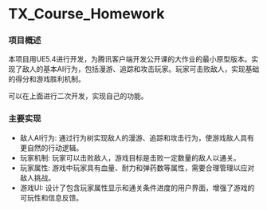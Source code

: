 # TX_Course_Homework

### 项目概述
本项目用UE5.4进行开发，为腾讯客户端开发公开课的大作业的最小原型版本。实现了敌人的基本AI行为，包括漫游、追踪和攻击玩家。玩家可击败敌人，实现基础的得分和游戏胜利机制。

可以在上面进行二次开发，实现自己的功能。


### 主要实现
- 敌人AI行为: 通过行为树实现敌人的漫游、追踪和攻击行为，使游戏敌人具有更自然的行动逻辑。
- 玩家机制: 玩家可以击败敌人，游戏目标是击败一定数量的敌人以通关。
- 玩家属性: 游戏中玩家具有血量、耐力和弹药数等属性，需要合理管理以应对敌人挑战。
- 游戏UI: 设计了包含玩家属性显示和通关条件进度的用户界面，增强了游戏的可玩性和信息反馈。
